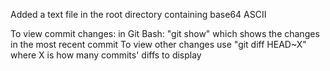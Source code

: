 Added a text file in the root directory containing base64 ASCII

To view commit changes: in Git Bash: "git show" which shows the changes in the most recent commit
To view other changes use "git diff HEAD~X" where X is how many commits' diffs to display